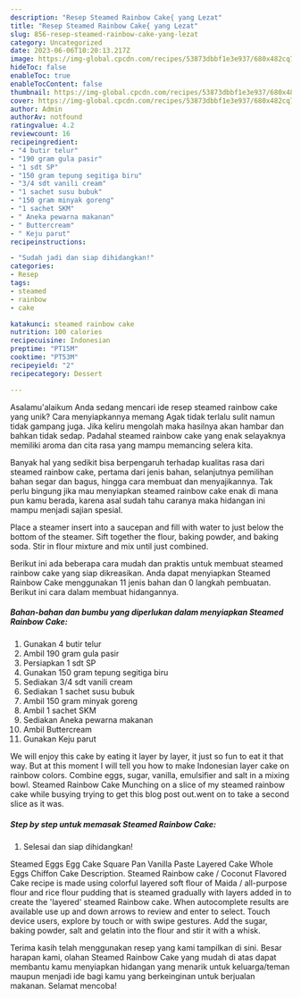 ```yaml
---
description: "Resep Steamed Rainbow Cake{ yang Lezat"
title: "Resep Steamed Rainbow Cake{ yang Lezat"
slug: 856-resep-steamed-rainbow-cake-yang-lezat
category: Uncategorized
date: 2023-06-06T10:20:13.217Z
image: https://img-global.cpcdn.com/recipes/53873dbbf1e3e937/680x482cq70/steamed-rainbow-cake-foto-resep-utama.jpg
hideToc: false
enableToc: true
enableTocContent: false
thumbnail: https://img-global.cpcdn.com/recipes/53873dbbf1e3e937/680x482cq70/steamed-rainbow-cake-foto-resep-utama.jpg
cover: https://img-global.cpcdn.com/recipes/53873dbbf1e3e937/680x482cq70/steamed-rainbow-cake-foto-resep-utama.jpg
author: Admin
authorAv: notfound
ratingvalue: 4.2
reviewcount: 16
recipeingredient:
- "4 butir telur"
- "190 gram gula pasir"
- "1 sdt SP"
- "150 gram tepung segitiga biru"
- "3/4 sdt vanili cream"
- "1 sachet susu bubuk"
- "150 gram minyak goreng"
- "1 sachet SKM"
- " Aneka pewarna makanan"
- " Buttercream"
- " Keju parut"
recipeinstructions:

- "Sudah jadi dan siap dihidangkan!"
categories:
- Resep
tags:
- steamed
- rainbow
- cake

katakunci: steamed rainbow cake 
nutrition: 100 calories
recipecuisine: Indonesian
preptime: "PT15M"
cooktime: "PT53M"
recipeyield: "2"
recipecategory: Dessert

---
```



Asalamu'alaikum Anda sedang mencari ide resep steamed rainbow cake yang unik? Cara menyiapkannya memang Agak tidak terlalu sulit namun tidak gampang juga. Jika keliru mengolah maka hasilnya akan hambar dan bahkan tidak sedap. Padahal steamed rainbow cake yang enak selayaknya memiliki aroma dan cita rasa yang mampu memancing selera kita.


Banyak hal yang sedikit bisa berpengaruh terhadap kualitas rasa dari steamed rainbow cake, pertama dari jenis bahan, selanjutnya pemilihan bahan segar dan bagus, hingga cara membuat dan menyajikannya. Tak perlu bingung jika mau menyiapkan steamed rainbow cake enak di mana pun kamu berada, karena asal sudah tahu caranya maka hidangan ini mampu menjadi sajian spesial.

Place a steamer insert into a saucepan and fill with water to just below the bottom of the steamer. Sift together the flour, baking powder, and baking soda. Stir in flour mixture and mix until just combined.


Berikut ini ada beberapa cara mudah dan praktis untuk membuat steamed rainbow cake yang siap dikreasikan. Anda dapat menyiapkan Steamed Rainbow Cake menggunakan 11 jenis bahan dan 0 langkah pembuatan. Berikut ini cara dalam membuat hidangannya.

<!--inarticleads1-->

##### Bahan-bahan dan bumbu yang diperlukan dalam menyiapkan Steamed Rainbow Cake:

1. Gunakan 4 butir telur
1. Ambil 190 gram gula pasir
1. Persiapkan 1 sdt SP
1. Gunakan 150 gram tepung segitiga biru
1. Sediakan 3/4 sdt vanili cream
1. Sediakan 1 sachet susu bubuk
1. Ambil 150 gram minyak goreng
1. Ambil 1 sachet SKM
1. Sediakan  Aneka pewarna makanan
1. Ambil  Buttercream
1. Gunakan  Keju parut


We will enjoy this cake by eating it layer by layer, it just so fun to eat it that way. But at this moment I will tell you how to make Indonesian layer cake on rainbow colors. Combine eggs, sugar, vanilla, emulsifier and salt in a mixing bowl. Steamed Rainbow Cake Munching on a slice of my steamed rainbow cake while busying trying to get this blog post out.went on to take a second slice as it was. 

<!--inarticleads2-->

##### Step by step untuk memasak Steamed Rainbow Cake:


1. Selesai dan siap dihidangkan!

Steamed Eggs Egg Cake Square Pan Vanilla Paste Layered Cake Whole Eggs Chiffon Cake Description. Steamed Rainbow cake / Coconut Flavored Cake recipe is made using colorful layered soft flour of Maida / all-purpose flour and rice flour pudding that is steamed gradually with layers added in to create the &#39;layered&#39; steamed Rainbow cake. When autocomplete results are available use up and down arrows to review and enter to select. Touch device users, explore by touch or with swipe gestures. Add the sugar, baking powder, salt and gelatin into the flour and stir it with a whisk. 

Terima kasih telah menggunakan resep yang kami tampilkan di sini. Besar harapan kami, olahan Steamed Rainbow Cake yang mudah di atas dapat membantu kamu menyiapkan hidangan yang menarik untuk keluarga/teman maupun menjadi ide bagi kamu yang berkeinginan untuk berjualan makanan. Selamat mencoba!
